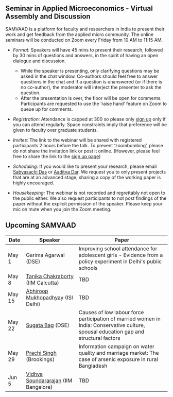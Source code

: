 ## Seminar in Applied Microeconomics - Virtual Assembly and Discussion 

SAMVAAD is a platform for faculty and researchers in India to present their work and get feedback from the applied micro community. The online seminars will be conducted on Zoom every Friday from 10 AM to 11:15 AM. 

- _Format:_ Speakers will have 45 mins to present their research, followed by 30 mins of questions and answers, in the spirit of having an open dialogue and discussion. 
  - While the speaker is presenting, only clarifying questions may be asked in the chat window. Co-authors should feel free to answer questions in the chat and if a question is unanswered (or if there is no co-author), the moderator will interject the presenter to ask the question. 
  - After the presentation is over, the floor will be open for comments. Participants are requested to use the ‘raise hand’ feature on Zoom to queue up for comments.

- _Registration:_ Attendance is capped at 300 so please only [sign up](https://forms.gle/JsXhRoNskxuKQuk59) only if you can attend regularly. Space constraints imply that preference will be given to faculty over graduate students.

- _Invites:_ The link to the webinar will be shared with registered participants 2 hours before the talk. To prevent ‘zoombombing’, please do not share the invitation link or post it online. (However, please feel free to share the link to the [sign up page](https://forms.gle/JsXhRoNskxuKQuk59))

- _Scheduling:_ If you would like to present your research, please email [Sabyasachi Das](mailto:sabya.economist@gmail.com) or [Aaditya Dar](mailto:aadityadar@gmail.com). We request you to only present projects that are at an advanced stage; sharing a copy of the working paper is highly encouraged. 

- _Housekeeping:_ The webinar is not recorded and regrettably not open to the public either. We also request participants to not post findings of the paper without the explicit permission of the speaker. Please keep your mic on mute when you join the Zoom meeting.

## Upcoming SAMVAAD

| Date | Speaker | Paper |
| ---- | ------- | ----- | 
| May 1 | Garima Agarwal (DSE) | Improving school attendance for adolescent girls - Evidence from a policy experiment in Delhi's public schools |
| May 8 | [Tanika Chakraborty](https://www.iimcal.ac.in/users/tanika) (IIM Calcutta) | TBD | 
| May 15 | [Abhiroop Mukhopadhyay](https://sites.google.com/site/axm359/) (ISI Delhi) | TBD |
| May 22 | [Sugata Bag](http://econdse.org/sugata/) (DSE) | Causes of low labour force participation of married women in India: Conservative culture, spousal education gap and structural factors |
| May 29 | [Prachi Singh](https://sites.google.com/view/prachieco) (Brookings) | Information campaign on water quality and marriage market: The case of arsenic exposure in rural Bangladesh | 
| Jun 5 | [Vidhya Soundararajan](https://www.iimb.ac.in/user/141/vidhya-soundararajan) (IIM Bangalore) | TBD |
